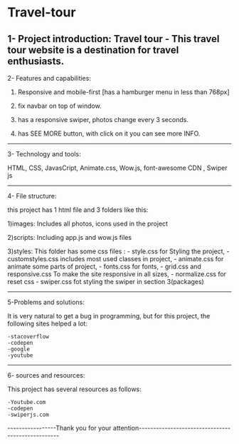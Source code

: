 # Travel-tour


1- Project introduction: Travel tour - This travel tour website is a destination for travel enthusiasts.
-------------------------------------------------------------------
2- Features and capabilities:

1) Responsive and mobile-first [has a hamburger menu in less than 768px]

2) fix navbar on top of window.

3) has a responsive swiper, photos change every 3 seconds.

4) has SEE MORE button, with click on it you can see more INFO.

-------------------------------------------------------------------
3- Technology and tools:

HTML, CSS, JavasCript, Animate.css, Wow.js, font-awesome CDN , Swiper js

-------------------------------------------------------------------
4- File structure:

this project has 1 html file and 3 folders like this:

1)images: Includes all photos, icons used in the project

2)scripts: Including app.js and wow.js files

3)styles: This folder has some css files : 
	- style.css for Styling the project,
	- customstyles.css includes most used classes in project,
	- animate.css for animate some parts of project,
	- fonts.css for fonts,
	- grid.css and responsive.css To make the site responsive in all sizes,
	- normalize.css for reset css
	- swiper.css fot styling the swiper in section 3(packages)

-------------------------------------------------------------------
5-Problems and solutions:

It is very natural to get a bug in programming, but for this project, the following sites helped a lot:

	-stacoverflow 
	-codepen
	-google
	-youtube

-------------------------------------------------------------------
6- sources and resources:

This project has several resources as follows:

	-Youtube.com
	-codepen
	-swiperjs.com



-----------------Thank you for your attention--------------------------------------------------
